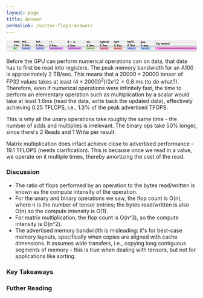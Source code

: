 ```yaml
---
layout: page
title: Answer
permalink: /vector-flops-answer/
---
```


![Assorted Flops](/vector_flops/assorted_flops.jpg?raw=true "Assorted Flops")

Before the GPU can perform numerical operations can on data, that data has to first be read into
registers. The peak memory bandwidth for an A100 is approximately 2 TB/sec. This means that a $20000
\times 20000$ tensor of FP32 values takes at least $(4 \times 20000^2) /2e12 = 0.8$ ms (to do what?).
Therefore, even if numerical operations were infinitely fast, the time to perform an elementary
operation such as multiplication by a scalar would take at least 1.6ms (read the data, write back
the updated data), effectively achieving 0.25 TFLOPS, i.e., 1.3% of the peak advertised TFOPS.

This is why all the unary operations take roughly the same time - the number of adds and multiplies
is irrelevant. The binary ops take 50% longer, since there's 2 Reads and 1 Write per result.

Matrix multiplication does infact achieve close to advertised performance - 19.1 TFLOPS (needs
clarification). This is because once we read in a value, we operate on it multiple times, thereby
amortizing the cost of the read.


### Discussion

- The ratio of flops performed by an operation to the bytes read/written is known as the compute
  intensity of the operation. 
 - For the unary and binary operations we saw, the flop count is O(n), where n is the number of
   tensor entries; the bytes read/written is also O(n) so the compute intensity is O(1).
 - For matrix multiplication, the flop count is O(n^3), so the compute intensity is O(n^2).
- The advertised memory bandwidth is misleading: it's for best-case memory layouts, specifically
  when copies are aligned with cache dimensions. It assumes wide transfers, i.e., copying long
  contiguous segments of memory - this is true when dealing with tensors, but not for applications
  like sorting.

### Key Takeaways



### Futher Reading 

